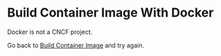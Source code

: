 # Build Container Image With Docker

Docker is not a CNCF project.

Go back to [Build Container Image](story.md) and try again.
